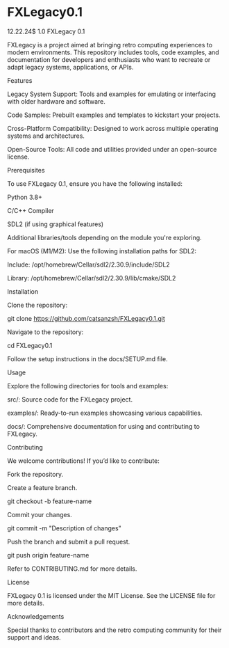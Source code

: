# FXLegacy0.1
12.22.24$ 1.0
FXLegacy 0.1

FXLegacy is a project aimed at bringing retro computing experiences to modern environments. This repository includes tools, code examples, and documentation for developers and enthusiasts who want to recreate or adapt legacy systems, applications, or APIs.

Features

Legacy System Support: Tools and examples for emulating or interfacing with older hardware and software.

Code Samples: Prebuilt examples and templates to kickstart your projects.

Cross-Platform Compatibility: Designed to work across multiple operating systems and architectures.

Open-Source Tools: All code and utilities provided under an open-source license.

Prerequisites

To use FXLegacy 0.1, ensure you have the following installed:

Python 3.8+

C/C++ Compiler

SDL2 (if using graphical features)

Additional libraries/tools depending on the module you're exploring.

For macOS (M1/M2): Use the following installation paths for SDL2:

Include: /opt/homebrew/Cellar/sdl2/2.30.9/include/SDL2

Library: /opt/homebrew/Cellar/sdl2/2.30.9/lib/cmake/SDL2

Installation

Clone the repository:

git clone https://github.com/catsanzsh/FXLegacy0.1.git

Navigate to the repository:

cd FXLegacy0.1

Follow the setup instructions in the docs/SETUP.md file.

Usage

Explore the following directories for tools and examples:

src/: Source code for the FXLegacy project.

examples/: Ready-to-run examples showcasing various capabilities.

docs/: Comprehensive documentation for using and contributing to FXLegacy.

Contributing

We welcome contributions! If you’d like to contribute:

Fork the repository.

Create a feature branch.

git checkout -b feature-name

Commit your changes.

git commit -m "Description of changes"

Push the branch and submit a pull request.

git push origin feature-name

Refer to CONTRIBUTING.md for more details.

License

FXLegacy 0.1 is licensed under the MIT License. See the LICENSE file for more details.

Acknowledgements

Special thanks to contributors and the retro computing community for their support and ideas.
